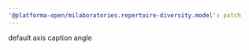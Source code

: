 ```yaml
---
'@platforma-open/milaboratories.repertoire-diversity.model': patch
---
```


default axis caption angle
